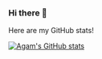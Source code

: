 ### Hi there 👋

Here are my GitHub stats!

[![Agam's GitHub stats](https://github-readme-stats.vercel.app/api?username=AGoyal0512&count_private=true&show_icons=true&theme=radical)](https://github.com/AGoyal0512/github-readme-stats)

<!--
**AGoyal0512/AGoyal0512** is a ✨ _special_ ✨ repository because its `README.md` (this file) appears on your GitHub profile.

Here are some ideas to get you started:

- 🔭 I’m currently working on ...
- 🌱 I’m currently learning ...
- 👯 I’m looking to collaborate on ...
- 🤔 I’m looking for help with ...
- 💬 Ask me about ...
- 📫 How to reach me: ...
- 😄 Pronouns: ...
- ⚡ Fun fact: ...
-->
